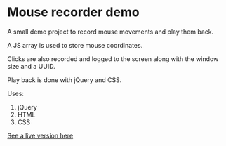 # Mouse recorder demo

A small demo project to record mouse movements and play them back.

A JS array is used to store mouse coordinates.

Clicks are also recorded and logged to the screen along with the window size and a UUID.

Play back is done with jQuery and CSS.

Uses:

1. jQuery
2. HTML
3. CSS

[See a live version here](http://adevwatkin.com/mouse-recorder/)
